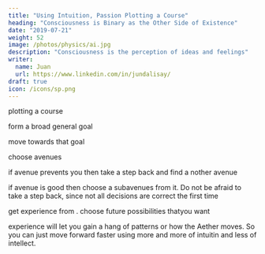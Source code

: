 ```yaml
---
title: "Using Intuition, Passion Plotting a Course"
heading: "Consciousness is Binary as the Other Side of Existence"
date: "2019-07-21"
weight: 52
image: /photos/physics/ai.jpg
description: "Consciousness is the perception of ideas and feelings"
writer:
  name: Juan
  url: https://www.linkedin.com/in/jundalisay/
draft: true
icon: /icons/sp.png
---
```


plotting a course

form a broad general goal 

move towards that goal

choose avenues 

if avenue prevents you then take a step back and find a nother avenue

if avenue is good then choose a subavenues from it. Do not be afraid to take a step back, since not all decisions are correct the first time 

get experience from . choose future possibilities thatyou want

experience will let you gain a hang of patterns or how the Aether moves. So you can just move forward faster using more and more of intuitin and less of intellect. 